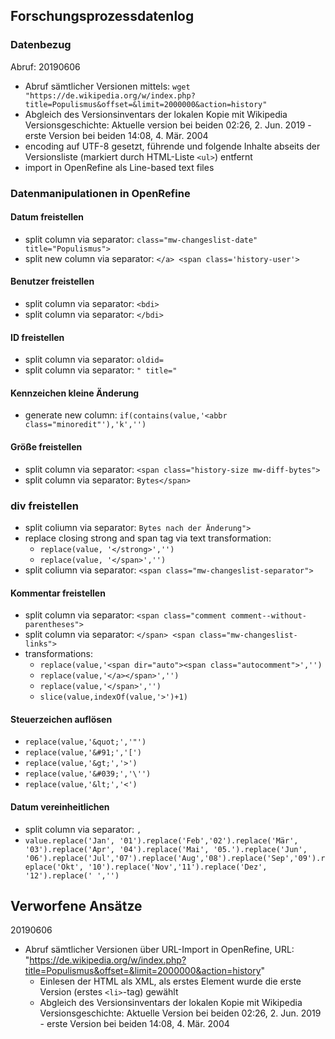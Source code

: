 ## Forschungsprozessdatenlog
### Datenbezug
Abruf: 20190606
* Abruf sämtlicher Versionen mittels: ` wget "https://de.wikipedia.org/w/index.php?title=Populismus&offset=&limit=2000000&action=history" `
* Abgleich des Versionsinventars der lokalen Kopie mit Wikipedia Versionsgeschichte: Aktuelle version bei beiden 02:26, 2. Jun. 2019‎ - erste Version bei beiden 14:08, 4. Mär. 2004‎ 
* encoding auf UTF-8 gesetzt, führende und folgende Inhalte abseits der Versionsliste (markiert durch HTML-Liste `<ul>`) entfernt
* import in OpenRefine als Line-based text files
### Datenmanipulationen in OpenRefine
#### Datum freistellen
* split column via separator: `class="mw-changeslist-date" title="Populismus">`
* split new column via separator: `</a>‎ <span class='history-user'>`
#### Benutzer freistellen
* split column via separator: `<bdi>`
* split column via separator: `</bdi>`
#### ID freistellen
* split column via separator: `oldid=`
* split column via separator: `" title="`
#### Kennzeichen kleine Änderung 
* generate new column: `if(contains(value,'<abbr class="minoredit"'),'k','')`
#### Größe freistellen
* split column via separator: `<span class="history-size mw-diff-bytes">`
* split column via separator: `Bytes</span>`
### div freistellen
* split coliumn via separator: `Bytes nach der Änderung">`
* replace closing strong and span tag via text transformation: 
	* `replace(value, '</strong>','')`
	* `replace(value, '</span>','')`
* split coliumn via separator: `<span class="mw-changeslist-separator">`
#### Kommentar freistellen
* split column via separator: `<span class="comment comment--without-parentheses">`
* split column via separator: `</span> <span class="mw-changeslist-links">`
* transformations:
	* `replace(value,'<span dir="auto"><span class="autocomment">','')`
	* `replace(value,'</a></span>','')`
	* `replace(value,'</span>','')`
	* `slice(value,indexOf(value,'>')+1)`
#### Steuerzeichen auflösen
* `replace(value,'&quot;','"')`
* `replace(value,'&#91;','[')`
* `replace(value,'&gt;','>')`
* `replace(value,'&#039;','\'')`
* `replace(value,'&lt;','<')`
#### Datum vereinheitlichen
* split column via separator: `,`
* `value.replace('Jan', '01').replace('Feb','02').replace('Mär', '03').replace('Apr', '04').replace('Mai', '05.').replace('Jun', '06').replace('Jul','07').replace('Aug','08').replace('Sep','09').replace('Okt', '10').replace('Nov','11').replace('Dez', '12').replace(' ','')`
					

## Verworfene Ansätze
20190606
* Abruf sämtlicher Versionen über URL-Import in OpenRefine, URL: "https://de.wikipedia.org/w/index.php?title=Populismus&offset=&limit=2000000&action=history"
	* Einlesen der HTML als XML, als erstes Element wurde die erste Version (erstes `<li>`-tag) gewählt
	* Abgleich des Versionsinventars der lokalen Kopie mit Wikipedia Versionsgeschichte: Aktuelle Version bei beiden 02:26, 2. Jun. 2019‎ - erste Version bei beiden 14:08, 4. Mär. 2004‎ 
